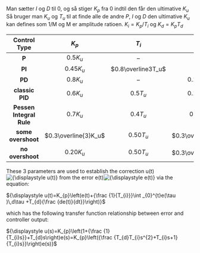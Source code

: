 Man sætter $I$ og $D$ til 0, og så stiger $K_p$ fra 0 indtil den får den ultimative $K_u$
Så bruger man $K_u$ og $T_u$ til at finde alle de andre $P$, $I$ og $D$
den ultimative $K_u$ kan defines som 1/M og M er amplitude ratioen. $K_i = K_p/T_i$ og $K_d = K_pT_d$

|     **Control Type**     |        $K_p$         |       $T_i$        |       $T_d$        |             $K_i$              |         $K_d$          |
| :----------------------: | :------------------: | :----------------: | :----------------: | :----------------------------: | :--------------------: |
|          **P**           |       $0.5K_u$       |         –          |         –          |               –                |           –            |
|          **PI**          |      $0.45K_u$       | $0.8\overline3T_u$ |         –          |         $0.54K_u/T_u$          |           –            |
|          **PD**          |       $0.8K_u$       |         –          |     $0.125T_u$     |               –                |      $0.10K_uT_u$      |
|     **classic PID**      |       $0.6K_u$       |      $0.5T_u$      |     $0.125T_u$     |      $1.2\frac{K_u}{T_u}$      |     $0.075K_uT_u$      |
| **Pessen Integral Rule** |       $0.7K_u$       |      $0.4T_u$      |     $0.15T_u$      |     $1.75\frac{K_u}{T_u}$      |     $0.105K_uT_u$      |
|    **some overshoot**    | $0.3\overline{3}K_u$ |     $0.50T_u$      | $0.3\overline3T_u$ | $0.6\overline6\frac{K_u}{T_u}$ | $0.1\overline1K_uT_u$  |
|     **no overshoot**     |      $0.20K_u$       |     $0.50T_u$      | $0.3\overline3T_u$ |      $0.4\frac{K_u}{T_u}$      | $0.06\overline6K_uT_u$ |

These 3 parameters are used to establish the correction u(t)![{\displaystyle u(t)}](https://wikimedia.org/api/rest_v1/media/math/render/svg/b375df3b65d282f8715835dc91ccb22f46993959) from the error e(t)![{\displaystyle e(t)}](https://wikimedia.org/api/rest_v1/media/math/render/svg/98cb518a61ada87bcd636f531d4d9fd2e67876c3) via the equation:

${\displaystyle u(t)=K_{p}\left(e(t)+{\frac {1}{T_{i}}}\int _{0}^{t}e(\tau )\,d\tau +T_{d}{\frac {de(t)}{dt}}\right)}$

which has the following transfer function relationship between error and controller output:

${\displaystyle u(s)=K_{p}\left(1+{\frac {1}{T_{i}s}}+T_{d}s\right)e(s)=K_{p}\left({\frac {T_{d}T_{i}s^{2}+T_{i}s+1}{T_{i}s}}\right)e(s)}$
